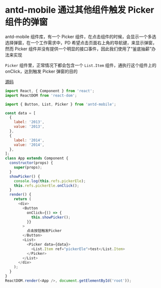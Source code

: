 # antd-mobile 通过其他组件触发 Picker 组件的弹窗

antd-mobile 组件库，有一个 Picker 组件，在点击组件的时候，会显示一个多选选择弹窗，在一个工作需求中，PD 希望点击页面右上角的导航键，来显示弹窗， 然而 Picker 组件并没有提供一个明显的接口事件，因此我们使用了“釜底抽薪”办法来实现

`Picker` 组件里，正常情况下都会包含一个 `List.Item` 组件，通执行这个组件上的 onClick，达到触发 Picker 弹窗的目的

[源码](./demo/)

```js
import React, { Component } from 'react';
import ReactDOM from 'react-dom';

import { Button, List, Picker } from 'antd-mobile';

const data = [
  {
    label: '2013',
    value: '2013',
  },
  {
    label: '2014',
    value: '2014',
  },
];
class App extends Component {
  constructor(props) {
    super(props);
  }
  showPicker() {
    console.log(this.refs.pickerEle);
    this.refs.pickerEle.onClick();
  }
  render() {
    return (
      <div>
        <Button
          onClick={() => {
            this.showPicker();
          }}
        >
          点击按钮触发Picker
        </Button>
        <List>
          <Picker data={data}>
            <List.Item ref="pickerEle">test</List.Item>
          </Picker>
        </List>
      </div>
    );
  }
}
ReactDOM.render(<App />, document.getElementById('root'));
```
